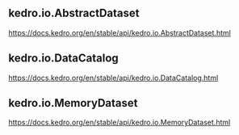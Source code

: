 

## kedro.io.AbstractDataset 
https://docs.kedro.org/en/stable/api/kedro.io.AbstractDataset.html




## kedro.io.DataCatalog
https://docs.kedro.org/en/stable/api/kedro.io.DataCatalog.html

## kedro.io.MemoryDataset
https://docs.kedro.org/en/stable/api/kedro.io.MemoryDataset.html